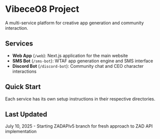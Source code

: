 # VibeceO8 Project

A multi-service platform for creative app generation and community interaction.

## Services

- **Web App** (`/web`): Next.js application for the main website
- **SMS Bot** (`/sms-bot`): WTAF app generation engine and SMS interface  
- **Discord Bot** (`/discord-bot`): Community chat and CEO character interactions

## Quick Start

Each service has its own setup instructions in their respective directories.

## Last Updated

July 10, 2025 - Starting ZADAPIv5 branch for fresh approach to ZAD API implementation 